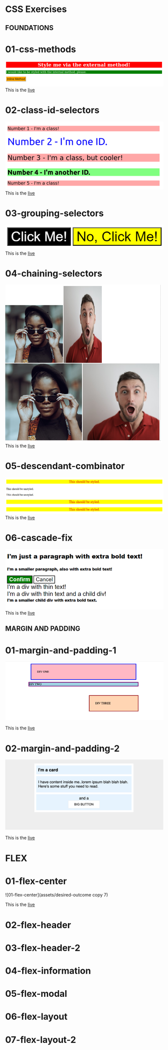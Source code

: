 # CSS Exercises

## FOUNDATIONS
# 01-css-methods

![img1](/assets/desired-outcome.png) <br>
This is the [live](https://valerialeonh.github.io./css-exercises/foundations/01-css-methods/)

# 02-class-id-selectors

![img2](/assets/desired-outcome%20copy.png) <br>
This is the [live](https://valerialeonh.github.io./css-exercises/foundations/02-class-id-selectors/)

# 03-grouping-selectors

![img3](/assets/desired-outcome%20copy%202.png) <br>
This is the [live](https://valerialeonh.github.io./css-exercises/foundations/03-grouping-selectors/)

# 04-chaining-selectors

![img4](/assets/desired-outcome%20copy%203.png) <br>
This is the [live](https://valerialeonh.github.io./css-exercises/foundations/04-chaining-selectors/)

# 05-descendant-combinator

![img5](/assets/desired-outcome%20copy%204.png) <br>
This is the [live](https://valerialeonh.github.io./css-exercises/foundations/05-descendant-combinator/)

# 06-cascade-fix
 
![img6](/assets/desired-outcome%20copy%206.png) <br>
This is the [live](https://valerialeonh.github.io./css-exercises/foundations/06-cascade-fix/)

## MARGIN AND PADDING

# 01-margin-and-padding-1

![01-margin-and-padding-1](/assets_margin_and_padding/desired-outcome.png)

This is the [live](https://valerialeonh.github.io./css-exercises/margin-and-padding/01-margin-and-padding-1)

# 02-margin-and-padding-2

![02-margin-and-padding-2](/assets_margin_and_padding/desired-outcome%20copy.png)

This is the [live](https://valerialeonh.github.io./css-exercises/margin-and-padding/02-margin-and-padding-2)

# FLEX 

# 01-flex-center

![01-flex-center](assets/desired-outcome copy 7)

This is the [live](https://valerialeonh.github.io./css-exercises/flex/01-flex-center)

# 02-flex-header
 
# 03-flex-header-2

# 04-flex-information

# 05-flex-modal

# 06-flex-layout

# 07-flex-layout-2